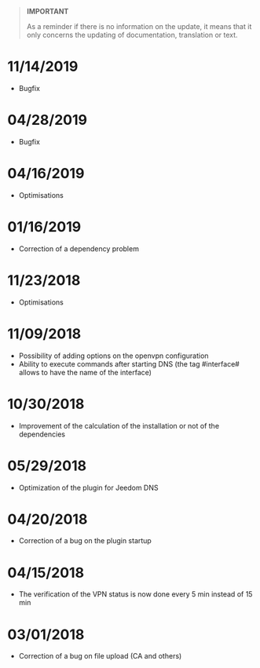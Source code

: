 >**IMPORTANT**
>
>As a reminder if there is no information on the update, it means that it only concerns the updating of documentation, translation or text.

# 11/14/2019

- Bugfix

# 04/28/2019

- Bugfix

# 04/16/2019

- Optimisations

# 01/16/2019

- Correction of a dependency problem

# 11/23/2018

- Optimisations

# 11/09/2018

- Possibility of adding options on the openvpn configuration
- Ability to execute commands after starting DNS (the tag #interface# allows to have the name of the interface)

# 10/30/2018

- Improvement of the calculation of the installation or not of the dependencies

# 05/29/2018

- Optimization of the plugin for Jeedom DNS

# 04/20/2018

- Correction of a bug on the plugin startup

# 04/15/2018

- The verification of the VPN status is now done every 5 min instead of 15 min

# 03/01/2018

-	Correction of a bug on file upload (CA and others)
